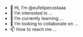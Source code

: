 - 👋 Hi, I’m @eufelipecostaaa
- 👀 I’m interested in ...
- 🌱 I’m currently learning ...
- 💞️ I’m looking to collaborate on ...
- 📫 How to reach me ...

<!---
eufelipecostaaa/eufelipecostaaa is a ✨ special ✨ repository because its `README.md` (this file) appears on your GitHub profile.
You can click the Preview link to take a look at your changes.
--->
